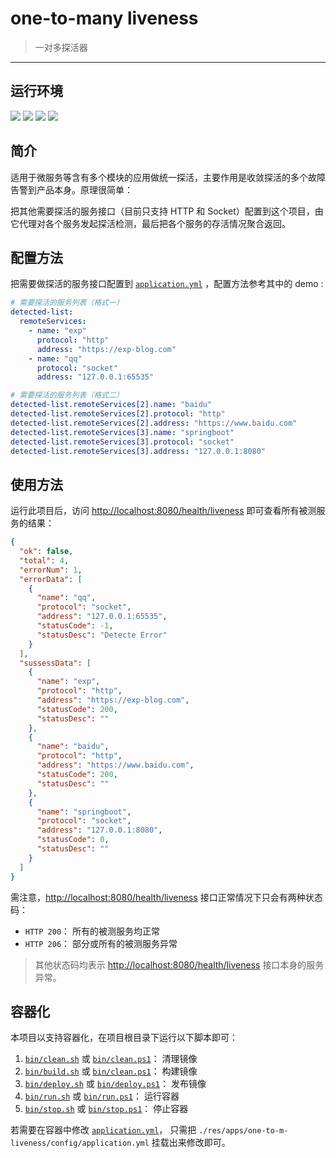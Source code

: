 # one-to-many liveness

> 一对多探活器
------

## 运行环境

[![](https://img.shields.io/badge/JDK-1.8%2B-brightgreen.svg)](https://www.oracle.com/java/technologies/javase/javase8-archive-downloads.html) [![](https://img.shields.io/badge/SpringBoot-2.7.0-brightgreen.svg)](https://maven.apache.org/) [![](https://img.shields.io/badge/IDE-Idea-brightgreen.svg)](https://www.jetbrains.com/zh-cn/idea/) ![](https://img.shields.io/badge/Platform-windows|*nix-brightgreen.svg)


## 简介

适用于微服务等含有多个模块的应用做统一探活，主要作用是收敛探活的多个故障告警到产品本身。原理很简单：

把其他需要探活的服务接口（目前只支持 HTTP 和 Socket）配置到这个项目，由它代理对各个服务发起探活检测，最后把各个服务的存活情况聚合返回。


## 配置方法

把需要做探活的服务接口配置到 [`application.yml`](./src/main/resources/application.yml) ，配置方法参考其中的 demo :

```yml
# 需要探活的服务列表（格式一）
detected-list:
  remoteServices:
    - name: "exp"
      protocol: "http"
      address: "https://exp-blog.com"
    - name: "qq"
      protocol: "socket"
      address: "127.0.0.1:65535"

# 需要探活的服务列表（格式二）
detected-list.remoteServices[2].name: "baidu"
detected-list.remoteServices[2].protocol: "http"
detected-list.remoteServices[2].address: "https://www.baidu.com"
detected-list.remoteServices[3].name: "springboot"
detected-list.remoteServices[3].protocol: "socket"
detected-list.remoteServices[3].address: "127.0.0.1:8080"
```


## 使用方法

运行此项目后，访问 [http://localhost:8080/health/liveness](http://localhost:8080/health/liveness) 即可查看所有被测服务的结果：

```json
{
  "ok": false,
  "total": 4,
  "errorNum": 1,
  "errorData": [
    {
      "name": "qq",
      "protocol": "socket",
      "address": "127.0.0.1:65535",
      "statusCode": -1,
      "statusDesc": "Detecte Error"
    }
  ],
  "sussessData": [
    {
      "name": "exp",
      "protocol": "http",
      "address": "https://exp-blog.com",
      "statusCode": 200,
      "statusDesc": ""
    },
    {
      "name": "baidu",
      "protocol": "http",
      "address": "https://www.baidu.com",
      "statusCode": 200,
      "statusDesc": ""
    },
    {
      "name": "springboot",
      "protocol": "socket",
      "address": "127.0.0.1:8080",
      "statusCode": 0,
      "statusDesc": ""
    }
  ]
}
```

需注意，[http://localhost:8080/health/liveness](http://localhost:8080/health/liveness) 接口正常情况下只会有两种状态码：

- `HTTP 200`： 所有的被测服务均正常
- `HTTP 206`： 部分或所有的被测服务异常

> 其他状态码均表示 [http://localhost:8080/health/liveness](http://localhost:8080/health/liveness) 接口本身的服务异常。


## 容器化

本项目以支持容器化，在项目根目录下运行以下脚本即可：

1. [`bin/clean.sh`](./bin/clean.sh) 或 [`bin/clean.ps1`](./bin/clean.ps1)： 清理镜像
2. [`bin/build.sh`](./bin/build.sh) 或 [`bin/clean.ps1`](./bin/build.ps1)： 构建镜像
3. [`bin/deploy.sh`](./bin/deploy.sh) 或 [`bin/deploy.ps1`](./bin/deploy.ps1)： 发布镜像
4. [`bin/run.sh`](./bin/run.sh) 或 [`bin/run.ps1`](./bin/run.ps1)： 运行容器
5. [`bin/stop.sh`](./bin/stop.sh) 或 [`bin/stop.ps1`](./bin/stop.ps1)： 停止容器

若需要在容器中修改 [`application.yml`](./res/apps/one-to-m-liveness/config/application.yml)， 只需把 `./res/apps/one-to-m-liveness/config/application.yml` 挂载出来修改即可。
